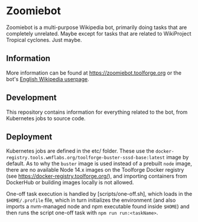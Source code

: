 # Zoomiebot
Zoomiebot is a multi-purpose Wikipedia bot, primarily doing tasks that are completely unrelated. Maybe except for tasks that are related to WikiProject Tropical cyclones. Just maybe.

## Information
More information can be found at https://zoomiebot.toolforge.org or the bot's [English Wikipedia userpage](https://en.wikipedia.org/wiki/User:Zoomiebot).

## Development
This repository contains information for everything related to the bot, from Kubernetes jobs to source code.

## Deployment
Kubernetes jobs are defined in the etc/ folder. These use the `docker-registry.tools.wmflabs.org/toolforge-buster-sssd-base:latest` image by default. As to why the `buster` image is used instead of a prebuilt `node` image, there are no available Node 14.x images on the Toolforge Docker registry (see https://docker-registry.toolforge.org/), and importing containers from DockerHub or building images locally is not allowed.

One-off task execution is handled by [scripts/one-off.sh], which loads in the `$HOME/.profile` file, which in turn initializes the environment (and also imports a nvm-managed node and npm executable found inside `$HOME`) and then runs the script one-off task with `npm run run:<taskName>`.
